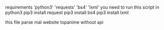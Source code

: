 requirements 'python3' 'requests' 'bs4' 'lxml'
you need to run this script in python3
pip3 install request
pip3 install bs4
pip3 install lxml

this file parse mal website topanime without api